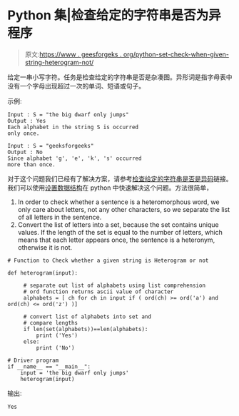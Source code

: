 # Python 集|检查给定的字符串是否为异程序

> 原文:[https://www . geesforgeks . org/python-set-check-when-given-string-heterogram-not/](https://www.geeksforgeeks.org/python-set-check-whether-given-string-heterogram-not/)

给定一串小写字符。任务是检查给定的字符串是否是杂凑图。异形词是指字母表中没有一个字母出现超过一次的单词、短语或句子。

示例:

```
Input : S = "the big dwarf only jumps"
Output : Yes
Each alphabet in the string S is occurred
only once.

Input : S = "geeksforgeeks" 
Output : No
Since alphabet 'g', 'e', 'k', 's' occurred
more than once.

```

对于这个问题我们已经有了解决方案，请参考[检查给定的字符串是否是异码](https://www.geeksforgeeks.org/check-whether-given-string-heterogram-not/)链接。我们可以使用[设置数据结构](https://www.geeksforgeeks.org/sets-in-python/)在 python 中快速解决这个问题。方法很简单，

1.  In order to check whether a sentence is a heteromorphous word, we only care about letters, not any other characters, so we separate the list of all letters in the sentence.
2.  Convert the list of letters into a set, because the set contains unique values. If the length of the set is equal to the number of letters, which means that each letter appears once, the sentence is a heteronym, otherwise it is not.

```
# Function to Check whether a given string is Heterogram or not 

def heterogram(input):

     # separate out list of alphabets using list comprehension
     # ord function returns ascii value of character
     alphabets = [ ch for ch in input if ( ord(ch) >= ord('a') and ord(ch) <= ord('z') )]

     # convert list of alphabets into set and 
     # compare lengths
     if len(set(alphabets))==len(alphabets):
         print ('Yes')
     else:
         print ('No')

# Driver program
if __name__ == "__main__":
    input = 'the big dwarf only jumps'
    heterogram(input)
```

输出:

```
Yes

```